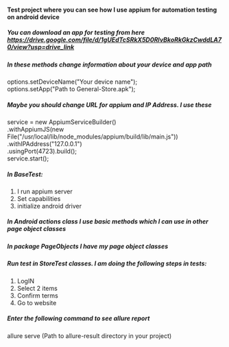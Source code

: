 #### Test project where you can see how I use appium for automation testing on android device
##### You can download an app for testing from here https://drive.google.com/file/d/1gUEdTcSRkX5D0RIvBkoRkGkzCwddLA70/view?usp=drive_link
##### In these methods change information about your device and app path 
options.setDeviceName("Your device name");<br/>
options.setApp("Path to General-Store.apk");
##### Maybe you should change URL for appium and IP Address. I use these
 service = new AppiumServiceBuilder()<br/>
.withAppiumJS(new File("/usr/local/lib/node_modules/appium/build/lib/main.js"))<br/>
.withIPAddress("127.0.0.1")<br/>
.usingPort(4723).build();<br/>
service.start();<br/>

##### In BaseTest:
1. I run appium server
2. Set capabilities
3. initialize android driver

##### In Android actions class I use basic methods which I can use in other page object classes
##### In package PageObjects I have my page object classes
##### Run test in StoreTest classes. I am doing the following steps in tests:
1. LogIN
2. Select 2 items
3. Confirm terms
4. Go to website

##### Enter the following command to see allure report 
allure serve (Path to allure-result directory in your project)


